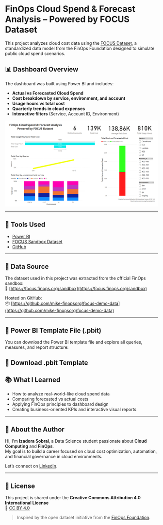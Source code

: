 # FinOps Cloud Spend & Forecast Analysis – Powered by FOCUS Dataset

This project analyzes cloud cost data using the [FOCUS Dataset](https://focus.finops.org/sandbox), a standardized data model from the FinOps Foundation designed to simulate public cloud spend scenarios.

## 📊 Dashboard Overview

The dashboard was built using Power BI and includes:

- **Actual vs Forecasted Cloud Spend**
- **Cost breakdown by service, environment, and account**
- **Usage hours vs total cost**
- **Quarterly trends in cloud expenses**
- **Interactive filters** (Service, Account ID, Environment)


![FinOps Dashboard](./dashboard.png)

---

## 🔧 Tools Used

- [Power BI](https://powerbi.microsoft.com/)
- [FOCUS Sandbox Dataset](https://focus.finops.org/sandbox)
- [GitHub](https://github.com/)

---

## 📁 Data Source

The dataset used in this project was extracted from the official FinOps sandbox:  
🔗 [https://focus.finops.org/sandbox](https://focus.finops.org/sandbox)

Hosted on GitHub:  
📦 [https://github.com/mike-finopsorg/focus-demo-data](https://github.com/mike-finopsorg/focus-demo-data)

---

## 🧩 Power BI Template File (.pbit)
You can download the Power BI template file and explore all queries, measures, and report structure:

📄 Download .pbit Template
---

## 📚 What I Learned

- How to analyze real-world-like cloud spend data
- Comparing forecasted vs actual costs
- Applying FinOps principles to dashboard design
- Creating business-oriented KPIs and interactive visual reports

---

## 📌 About the Author

Hi, I'm **Izadora Sobral**, a Data Science student passionate about **Cloud Computing** and **FinOps**.  
My goal is to build a career focused on cloud cost optimization, automation, and financial governance in cloud environments.

Let’s connect on [LinkedIn](https://www.linkedin.com/in/izadora-sobral).

---

## 🔗 License

This project is shared under the **Creative Commons Attribution 4.0 International License**  
📖 [CC BY 4.0](https://creativecommons.org/licenses/by/4.0/)

> Inspired by the open dataset initiative from the [FinOps Foundation](https://www.finops.org/).

